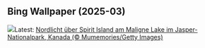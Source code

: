 ## Bing Wallpaper (2025-03)
![](https://www.bing.com/th?id=OHR.MaligneLakeJasper_DE-DE5640949329_UHD.jpg&w=1000)Latest: [Nordlicht über Spirit Island am Maligne Lake im Jasper-Nationalpark, Kanada (© Mumemories/Getty Images)](https://www.bing.com/th?id=OHR.MaligneLakeJasper_DE-DE5640949329_UHD.jpg)